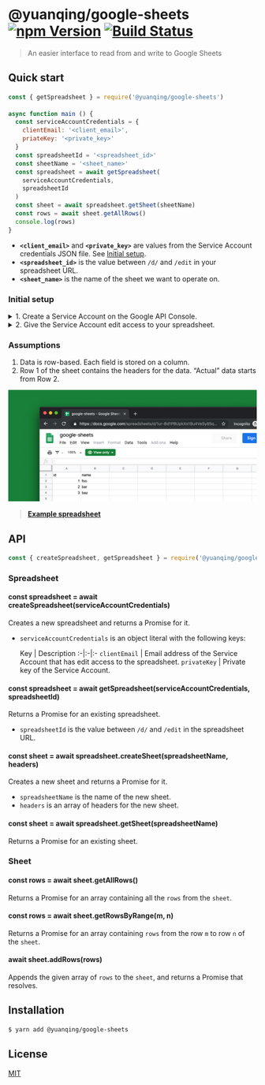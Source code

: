 # @yuanqing/google-sheets [![npm Version](https://badgen.net/npm/v/@yuanqing/google-sheets)](https://www.npmjs.org/package/@yuanqing/google-sheets) [![Build Status](https://badgen.net/travis/yuanqing/google-sheets?label=build)](https://travis-ci.org/yuanqing/google-sheets)

> An easier interface to read from and write to Google Sheets

## Quick start

```js
const { getSpreadsheet } = require('@yuanqing/google-sheets')

async function main () {
  const serviceAccountCredentials = {
    clientEmail: '<client_email>',
    priateKey: '<private_key>'
  }
  const spreadsheetId = '<spreadsheet_id>'
  const sheetName = '<sheet_name>'
  const spreadsheet = await getSpreadsheet(
    serviceAccountCredentials,
    spreadsheetId
  )
  const sheet = await spreadsheet.getSheet(sheetName)
  const rows = await sheet.getAllRows()
  console.log(rows)
}
```

- **`<client_email>`** and **`<private_key>`** are values from the Service Account credentials JSON file. See [Initial setup](#initial-setup).
- **`<spreadsheet_id>`** is the value between `/d/` and `/edit` in your spreadsheet URL.
- **`<sheet_name>`** is the name of the sheet we want to operate on.

### Initial setup

<details>
<summary>1. Create a Service Account on the Google API Console.</summary>
<p>

1. Navigate to [the Google API Console](https://console.developers.google.com/apis/dashboard)
2. Select a project from the drop-down box in the top bar.
3. Click **`Credentials`** (the Key icon) on the left navigation bar.
4. Click the **`Create credentials`** drop-down box, and select **`Service account key`**.
5. Click the **`Select…`** drop-down box, and select **`New service account`**. Enter a **`Service account name`**. For **`Role`**, select **`Project › Editor`**.
6. For **`Key type`**, select **`JSON`**.
7. Click the **`Create`** button. A JSON file with the Service Account credentials will be generated. Note the `client_email` and `private_key` values in the generated JSON file.

</p>
</details>

<details>
<summary>2. Give the Service Account edit access to your spreadsheet.</summary>
<p>

1. Navigate to your spreadsheet.
2. Click the **`Share`** button on the top-right corner of the page.
3. In the **`Enter names or email addresses…`** text box, enter the `client_email` of the Service Account, then click the **`Send`** button.

</p>
</details>

### Assumptions

1. Data is row-based. Each field is stored on a column.
2. Row 1 of the sheet contains the headers for the data. “Actual” data starts from Row 2.

[![Google Sheets](/media/header.png)](https://docs.google.com/spreadsheets/d/1ur-Bd1PBUpkXs18u4VeSy85q9wSYf2db9hUi73aWbSY/edit#gid=0)

> [**Example spreadsheet**](https://docs.google.com/spreadsheets/d/1ur-Bd1PBUpkXs18u4VeSy85q9wSYf2db9hUi73aWbSY/edit#gid=0)

## API

```js
const { createSpreadsheet, getSpreadsheet } = require('@yuanqing/google-sheets')
```

### Spreadsheet

#### const spreadsheet = await createSpreadsheet(serviceAccountCredentials)

Creates a new spreadsheet and returns a Promise for it.

- `serviceAccountCredentials` is an object literal with the following keys:

    Key | Description
    :-|:-|:-
    `clientEmail` | Email address of the Service Account that has edit access to the spreadsheet.
    `privateKey` | Private key of the Service Account.

#### const spreadsheet = await getSpreadsheet(serviceAccountCredentials, spreadsheetId)

Returns a Promise for an existing spreadsheet.

- `spreadsheetId` is the value between `/d/` and `/edit` in the spreadsheet URL.

#### const sheet = await spreadsheet.createSheet(spreadsheetName, headers)

Creates a new sheet and returns a Promise for it.

- `spreadsheetName` is the name of the new sheet.
- `headers` is an array of headers for the new sheet.

#### const sheet = await spreadsheet.getSheet(spreadsheetName)

Returns a Promise for an existing sheet.

### Sheet

#### const rows = await sheet.getAllRows()

Returns a Promise for an array containing all the `rows` from the `sheet`.

#### const rows = await sheet.getRowsByRange(m, n)

Returns a Promise for an array containing `rows` from the row `m` to row `n` of the `sheet`.

#### await sheet.addRows(rows)

Appends the given array of `rows` to the `sheet`, and returns a Promise that resolves.

## Installation

```sh
$ yarn add @yuanqing/google-sheets
```

## License

[MIT](LICENSE.md)
